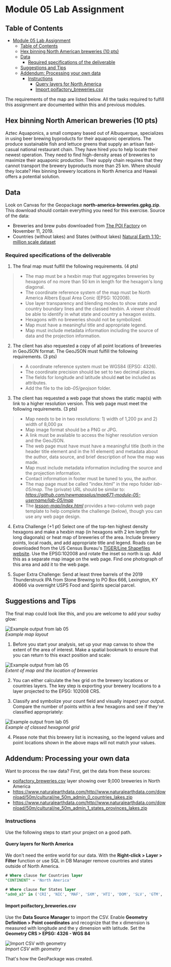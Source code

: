# Module 05 Lab Assignment

## Table of Contents

<!-- TOC -->

- [Module 05 Lab Assignment](#module-05-lab-assignment)
    - [Table of Contents](#table-of-contents)
    - [Hex binning North American breweries (10 pts)](#hex-binning-north-american-breweries-10-pts)
    - [Data](#data)
        - [Required specifications of the deliverable](#required-specifications-of-the-deliverable)
    - [Suggestions and Tips](#suggestions-and-tips)
    - [Addendum: Processing your own data](#addendum-processing-your-own-data)
        - [Instructions](#instructions)
            - [Query layers for North America](#query-layers-for-north-america)
            - [Import poifactory_breweries.csv](#import-poifactory_breweriescsv)

<!-- /TOC -->

The requirements of the map are listed below. All the tasks required to fulfill this assignment are documented within this and previous modules.


## Hex binning North American breweries (10 pts)

Aztec Aquaponics, a small company based out of Albuquerque, specializes in using beer brewing byproducts for their aquaponic operations. The produce sustainable fish and lettuce greens that supply an artisan fast-casual national restaurant chain. They have hired you to help locate their newest operation. They need to find high-density areas of breweries to maximize their aquaponic production. Their supply chain requires that they cannot transport the brewery byproducts more than 25 km. Where should they locate? Hex binning brewery locations in North America and Hawaii offers a potential solution.

## Data

Look on Canvas for the Geopackage **north-america-breweries.gpkg.zip**. This download should contain everything you need for this exercise. Source of the data:
* Breweries and brew pubs downloaded from [The POI Factory](http://poi-factory.com) on November 11, 2019.
* Countries (without lakes) and States (without lakes) [Natural Earth 1:10-million scale dataset](http://www.naturalearthdata.com)



### Required specifications of the deliverable

1) The final map must fulfill the following requirements. (4 pts)
> * The map must be a hexbin map that aggregates breweries by hexagons of no more than 50 km in length for the hexagon's long diagonal.
> * The coordinate reference system of the map must be North America Albers Equal Area Conic (EPSG: 102008).
> * Use layer transparency and blending modes to show state and country boundary lines and the classed hexbin. A viewer should be able to identify in what state and country a hexagon exists.
> * Hexagons with no breweries should not be symbolized.
> * Map must have a meaningful title and appropriate legend.
> * Map must include metadata information including the source of data and the projection information.

2) The client has also requested a copy of all point locations of breweries in GeoJSON format. The GeoJSON must fulfill the following requirements. (3 pts)

> * A coordinate reference system must be WGS84 (EPSG: 4326).
> * The coordinate precision should be set to two decimal places.
> * The fields for longitude and latitude should **not** be included as attributes.
> * Add the file to the *lab-05/geojson* folder.

3) The client has requested a web page that shows the static map(s) with link to a higher resolution version. This web page must meet the following requirements. (3 pts)

> * Map needs to be in two resolutions: 1) width of 1,200 px and 2) width of 8,000 px
> * Map image format should be a PNG or JPG.
> * A link must be available to access the higher resolution version and the GeoJSON.
> * The web page must have must have a meaningful title (both in the header title element and in the h1 element) and metadata about the author, data source, and brief description of how the map was made.
> * Map must include metadata information including the source and the projection information.
> * Contact information in footer must be tuned to you, the author.
> * The map page must be called "index.html" in the repo folder *lab-05/map*. The (private) URL should be similar to: _https://github.com/newmapsplus/map671-module-05-username/lab-05/map_
> * The [_lesson-map/index.html_](../lesson-map/index.html) provides a two-column web page template to help complete the challenge (below), though you can use any web page design.

4) Extra Challenge (+1 pt)
Select one of the top-ten highest density hexagons and make a hexbin map (in hexagons with 2 km length for long diagonals) or heat map of breweries of the area. Include brewery points, local roads, and add appropriate title and legend. Roads can be downloaded from the US Census Bureau's [TIGER/Line Shapefiles website](https://www.census.gov/cgi-bin/geo/shapefiles/index.php?year=2016&layergroup=Roads). Use the EPSG:102008 and rotate the inset so north is up. Add this as a separate map image on the web page. Find one photograph of this area and add it to the web page.

5) Super Extra Challenge: Send at least three barrels of the 2019 Thunderstruck IPA from Stone Brewing to PO Box 666, Lexington, KY 40666 via overnight USPS Food and Spirits special parcel.

## Suggestions and Tips

The final map could look like this, and you are welcome to add your sudsy glow:

![Example output from lab 05](graphics/FinalMap.png)    
*Example map layout*

1) Before you start your analysis, set up your map canvas to show the extent of the area of interest. Make a spatial bookmark to ensure that you can return to this exact position and scale:

![Example output from lab 05](graphics/Lab_01.png)    
*Extent of map and the location of breweries*

2) You can either calculate the hex grid on the brewery locations or countries layers. The key step is exporting your brewery locations to a layer projected to the EPSG: 102008 CRS.


3) Classify and symbolize your count field and visually inspect your output. Compare the number of points within a few hexagons and see if they're classified appropriately:

![Example output from lab 05](graphics/Lab_10.png)   
*Example of classed hexagonal grid*

4) Please note that this brewery list is increasing, so the legend values and point locations shown in the above maps will not match your values.

## Addendum: Processing your own data

Want to process the raw data? First, get the data from these sources:
* [poifactory_breweries.csv](source-data/poifactory-breweries.csv) layer showing over 9,000 breweries in North America 
* https://www.naturalearthdata.com/http//www.naturalearthdata.com/download/50m/cultural/ne_50m_admin_0_countries_lakes.zip
* https://www.naturalearthdata.com/http//www.naturalearthdata.com/download/50m/cultural/ne_50m_admin_1_states_provinces_lakes.zip

### Instructions

Use the following steps to start your project on a good path.

#### Query layers for North America

We don't need the entire world for our data. With the **Right-click > Layer > Filter** function or use SQL in DB Manager remove countries and states outside of North America.

```sql
# Where clause for Countries layer
"CONTINENT" = 'North America'
```

```sql
# Where clause for States layer
"adm0_a3" in ('CRI', 'NIC', 'MAF', 'SXM', 'HTI', 'DOM', 'SLV', 'GTM', 'USG', 'CUB', 'HND', 'USA', 'CAN', 'MEX', 'BLZ', 'PAN', 'GRL', 'CUW', 'ABW', 'BHS', 'TCA', 'SPM', 'TTO', 'GRD', 'VCT', 'BRB', 'LCA', 'DMA', 'UMI', 'MSR', 'ATG', 'KNA', 'VIR', 'BLM', 'PRI', 'AIA', 'VGB', 'JAM', 'CYM', 'BMU', 'BJN', 'SER')
```

#### Import poifactory_breweries.csv

Use the **Data Source Manager** to import the CSV. Enable **Geometry Definition > Point coordinates** and recognize that the x dimension is measured with longitude and the y dimension with latitude. Set the **Geometry CRS > EPSG: 4326 - WGS 84**

![Import CSV with geometry](graphics/Lab_import_CSV.png)    
*Import CSV with geometry*

That's how the GeoPackage was created.
